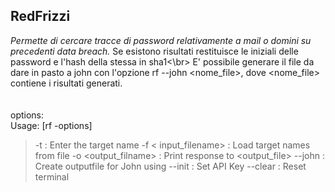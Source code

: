 ## RedFrizzi
*Permette di cercare tracce di password relativamente a mail o domini su precedenti data breach.*
Se esistono risultati restituisce le iniziali delle password e l'hash della stessa in sha1<\br>
E' possibile generare il file da dare in pasto a john con l'opzione rf --john <nome_file>, dove <nome_file> contiene i risultati generati. </br>
</br>
</br>
options:
</br>
Usage: [rf -options]
</br>
> -t <target> : Enter the target name
> -f < input_filename> : Load target names from file
> -o <output_filname> : Print response to <output_file>
> --john <inputfile>: Create outputfile for John using <inputfile>
> --init : Set API Key
> --clear : Reset terminal
